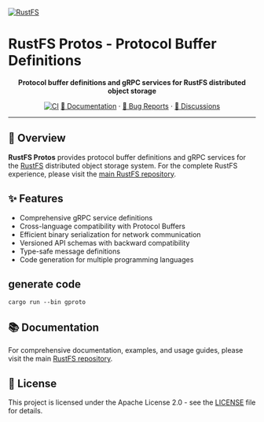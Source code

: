 [![RustFS](https://rustfs.com/images/rustfs-github.png)](https://rustfs.com)

# RustFS Protos - Protocol Buffer Definitions

<p align="center">
  <strong>Protocol buffer definitions and gRPC services for RustFS distributed object storage</strong>
</p>

<p align="center">
  <a href="https://github.com/rustfs/rustfs/actions/workflows/ci.yml"><img alt="CI" src="https://github.com/rustfs/rustfs/actions/workflows/ci.yml/badge.svg" /></a>
  <a href="https://docs.rustfs.com/en/">📖 Documentation</a>
  · <a href="https://github.com/rustfs/rustfs/issues">🐛 Bug Reports</a>
  · <a href="https://github.com/rustfs/rustfs/discussions">💬 Discussions</a>
</p>

---

## 📖 Overview

**RustFS Protos** provides protocol buffer definitions and gRPC services for the [RustFS](https://rustfs.com) distributed object storage system. For the complete RustFS experience, please visit the [main RustFS repository](https://github.com/rustfs/rustfs).

## ✨ Features

- Comprehensive gRPC service definitions
- Cross-language compatibility with Protocol Buffers
- Efficient binary serialization for network communication
- Versioned API schemas with backward compatibility
- Type-safe message definitions
- Code generation for multiple programming languages

## generate code

```
cargo run --bin gproto
```

## 📚 Documentation

For comprehensive documentation, examples, and usage guides, please visit the main [RustFS repository](https://github.com/rustfs/rustfs).

## 📄 License

This project is licensed under the Apache License 2.0 - see the [LICENSE](../../LICENSE) file for details.
